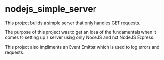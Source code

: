 # nodejs_simple_server

This project builds a simple server that only handles GET requests.

The purpose of this project was to get an idea of the fundamentals when 
it comes to setting up a server using only NodeJS and not NodeJS Express.

This project also impliments an Event Emitter which is used to log
errors and requests.
